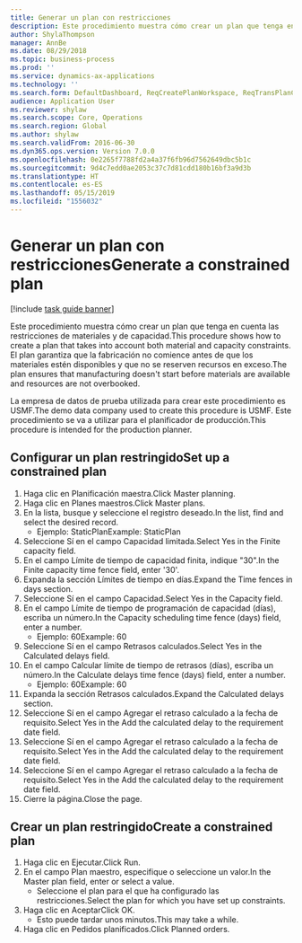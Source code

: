```yaml
---
title: Generar un plan con restricciones
description: Este procedimiento muestra cómo crear un plan que tenga en cuenta las restricciones de materiales y de capacidad.
author: ShylaThompson
manager: AnnBe
ms.date: 08/29/2018
ms.topic: business-process
ms.prod: ''
ms.service: dynamics-ax-applications
ms.technology: ''
ms.search.form: DefaultDashboard, ReqCreatePlanWorkspace, ReqTransPlanCard, ReqPlanSched
audience: Application User
ms.reviewer: shylaw
ms.search.scope: Core, Operations
ms.search.region: Global
ms.author: shylaw
ms.search.validFrom: 2016-06-30
ms.dyn365.ops.version: Version 7.0.0
ms.openlocfilehash: 0e2265f7788fd2a4a37f6fb96d7562649dbc5b1c
ms.sourcegitcommit: 9d4c7edd0ae2053c37c7d81cdd180b16bf3a9d3b
ms.translationtype: HT
ms.contentlocale: es-ES
ms.lasthandoff: 05/15/2019
ms.locfileid: "1556032"
---
```

# <a name="generate-a-constrained-plan"></a><span data-ttu-id="ec745-103">Generar un plan con restricciones</span><span class="sxs-lookup"><span data-stu-id="ec745-103">Generate a constrained plan</span></span>

[!include [task guide banner](../../includes/task-guide-banner.md)]

<span data-ttu-id="ec745-104">Este procedimiento muestra cómo crear un plan que tenga en cuenta las restricciones de materiales y de capacidad.</span><span class="sxs-lookup"><span data-stu-id="ec745-104">This procedure shows how to create a plan that takes into account both material and capacity constraints.</span></span> <span data-ttu-id="ec745-105">El plan garantiza que la fabricación no comience antes de que los materiales estén disponibles y que no se reserven recursos en exceso.</span><span class="sxs-lookup"><span data-stu-id="ec745-105">The plan ensures that manufacturing doesn't start before materials are available and resources are not overbooked.</span></span> 

<span data-ttu-id="ec745-106">La empresa de datos de prueba utilizada para crear este procedimiento es USMF.</span><span class="sxs-lookup"><span data-stu-id="ec745-106">The demo data company used to create this procedure is USMF.</span></span> <span data-ttu-id="ec745-107">Este procedimiento se va a utilizar para el planificador de producción.</span><span class="sxs-lookup"><span data-stu-id="ec745-107">This procedure is intended for the production planner.</span></span>


## <a name="set-up-a-constrained-plan"></a><span data-ttu-id="ec745-108">Configurar un plan restringido</span><span class="sxs-lookup"><span data-stu-id="ec745-108">Set up a constrained plan</span></span>
1. <span data-ttu-id="ec745-109">Haga clic en Planificación maestra.</span><span class="sxs-lookup"><span data-stu-id="ec745-109">Click Master planning.</span></span>
2. <span data-ttu-id="ec745-110">Haga clic en Planes maestros.</span><span class="sxs-lookup"><span data-stu-id="ec745-110">Click Master plans.</span></span>
3. <span data-ttu-id="ec745-111">En la lista, busque y seleccione el registro deseado.</span><span class="sxs-lookup"><span data-stu-id="ec745-111">In the list, find and select the desired record.</span></span>
    * <span data-ttu-id="ec745-112">Ejemplo: StaticPlan</span><span class="sxs-lookup"><span data-stu-id="ec745-112">Example: StaticPlan</span></span>  
4. <span data-ttu-id="ec745-113">Seleccione Sí en el campo Capacidad limitada.</span><span class="sxs-lookup"><span data-stu-id="ec745-113">Select Yes in the Finite capacity field.</span></span>
5. <span data-ttu-id="ec745-114">En el campo Límite de tiempo de capacidad finita, indique "30".</span><span class="sxs-lookup"><span data-stu-id="ec745-114">In the Finite capacity time fence field, enter '30'.</span></span>
6. <span data-ttu-id="ec745-115">Expanda la sección Límites de tiempo en días.</span><span class="sxs-lookup"><span data-stu-id="ec745-115">Expand the Time fences in days section.</span></span>
7. <span data-ttu-id="ec745-116">Seleccione Sí en el campo Capacidad.</span><span class="sxs-lookup"><span data-stu-id="ec745-116">Select Yes in the Capacity field.</span></span>
8. <span data-ttu-id="ec745-117">En el campo Límite de tiempo de programación de capacidad (días), escriba un número.</span><span class="sxs-lookup"><span data-stu-id="ec745-117">In the Capacity scheduling time fence (days) field, enter a number.</span></span>
    * <span data-ttu-id="ec745-118">Ejemplo: 60</span><span class="sxs-lookup"><span data-stu-id="ec745-118">Example: 60</span></span>  
9. <span data-ttu-id="ec745-119">Seleccione Sí en el campo Retrasos calculados.</span><span class="sxs-lookup"><span data-stu-id="ec745-119">Select Yes in the Calculated delays field.</span></span>
10. <span data-ttu-id="ec745-120">En el campo Calcular límite de tiempo de retrasos (días), escriba un número.</span><span class="sxs-lookup"><span data-stu-id="ec745-120">In the Calculate delays time fence (days) field, enter a number.</span></span>
    * <span data-ttu-id="ec745-121">Ejemplo: 60</span><span class="sxs-lookup"><span data-stu-id="ec745-121">Example: 60</span></span>  
11. <span data-ttu-id="ec745-122">Expanda la sección Retrasos calculados.</span><span class="sxs-lookup"><span data-stu-id="ec745-122">Expand the Calculated delays section.</span></span>
12. <span data-ttu-id="ec745-123">Seleccione Sí en el campo Agregar el retraso calculado a la fecha de requisito.</span><span class="sxs-lookup"><span data-stu-id="ec745-123">Select Yes in the Add the calculated delay to the requirement date field.</span></span>
13. <span data-ttu-id="ec745-124">Seleccione Sí en el campo Agregar el retraso calculado a la fecha de requisito.</span><span class="sxs-lookup"><span data-stu-id="ec745-124">Select Yes in the Add the calculated delay to the requirement date field.</span></span>
14. <span data-ttu-id="ec745-125">Seleccione Sí en el campo Agregar el retraso calculado a la fecha de requisito.</span><span class="sxs-lookup"><span data-stu-id="ec745-125">Select Yes in the Add the calculated delay to the requirement date field.</span></span>
15. <span data-ttu-id="ec745-126">Cierre la página.</span><span class="sxs-lookup"><span data-stu-id="ec745-126">Close the page.</span></span>

## <a name="create-a-constrained-plan"></a><span data-ttu-id="ec745-127">Crear un plan restringido</span><span class="sxs-lookup"><span data-stu-id="ec745-127">Create a constrained plan</span></span>
1. <span data-ttu-id="ec745-128">Haga clic en Ejecutar.</span><span class="sxs-lookup"><span data-stu-id="ec745-128">Click Run.</span></span>
2. <span data-ttu-id="ec745-129">En el campo Plan maestro, especifique o seleccione un valor.</span><span class="sxs-lookup"><span data-stu-id="ec745-129">In the Master plan field, enter or select a value.</span></span>
    * <span data-ttu-id="ec745-130">Seleccione el plan para el que ha configurado las restricciones.</span><span class="sxs-lookup"><span data-stu-id="ec745-130">Select the plan for which you have set up constraints.</span></span>  
3. <span data-ttu-id="ec745-131">Haga clic en Aceptar</span><span class="sxs-lookup"><span data-stu-id="ec745-131">Click OK.</span></span>
    * <span data-ttu-id="ec745-132">Esto puede tardar unos minutos.</span><span class="sxs-lookup"><span data-stu-id="ec745-132">This may take a while.</span></span>  
4. <span data-ttu-id="ec745-133">Haga clic en Pedidos planificados.</span><span class="sxs-lookup"><span data-stu-id="ec745-133">Click Planned orders.</span></span>

